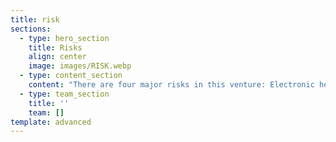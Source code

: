 ```yaml
---
title: risk
sections:
  - type: hero_section
    title: Risks
    align: center
    image: images/RISK.webp
  - type: content_section
    content: "There are four major risks in this venture: Electronic health record\n\n1. Financial Risks: Not able to collaborate with enough investors to complete and launch the project\n2. Operational Risks: Not having enough resources to complete the project before the deadline\n3. Information Risks: As the part of vision, of our venture is to secure our customers information. If there is any information breach it may risk the entire venture\n4. Technical Risks: Technical glitches like slow server, high usage of internet may frustrate the customers to not use the application.\n\n* To manage risks, first we should properly Identify risks and plan for them.\n* Plan on how to resolve them.\n* Monitor any risks that could become more critical over time like Technical performance of the website may decrease later in the venture due to increasing use of application.\n* For\_risks that require a longer-term to solve, we should go for planned, and managed approach with risk action plans. If the impact of these long-term risk is not decreasing overtime, then a different action plan must be implemented.\n* Risk Management should become a cyclic activity for a venture to succeed"
  - type: team_section
    title: ''
    team: []
template: advanced
---
```

